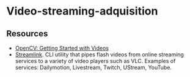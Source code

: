 # Video-streaming-adquisition

## Resources
* [OpenCV: Getting Started with Videos](https://docs.opencv.org/3.4.0/dd/d43/tutorial_py_video_display.html)
* [Streamlink](https://github.com/streamlink/streamlink). CLI utility that pipes flash videos from online streaming services to a variety of video players such as VLC. Examples of services: Dailymotion, Livestream, Twitch, UStream, YouTube.
